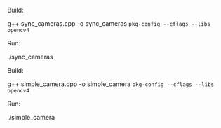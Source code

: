 Build:

g++ sync_cameras.cpp -o sync_cameras `pkg-config --cflags --libs opencv4`

Run:

./sync_cameras




Build:

g++ simple_camera.cpp -o simple_camera `pkg-config --cflags --libs opencv4`

Run:

./simple_camera


